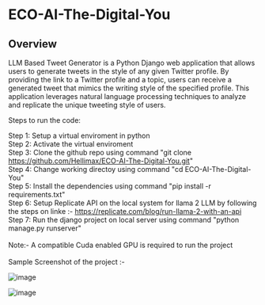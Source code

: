 # ECO-AI-The-Digital-You

## Overview
LLM Based Tweet Generator is a Python Django web application that allows users to generate tweets in the style of any given Twitter profile. By providing the link to a Twitter profile and a topic, users can receive a generated tweet that mimics the writing style of the specified profile. This application leverages natural language processing techniques to analyze and replicate the unique tweeting style of users.



Steps to run the code:

Step 1: Setup a virtual enviroment in python <br />
Step 2: Activate the virtual enviroment <br />
Step 3: Clone the github repo using command "git clone https://github.com/Hellimax/ECO-AI-The-Digital-You.git" <br />
Step 4: Change working directoy using command "cd ECO-AI-The-Digital-You" <br />
Step 5: Install the dependencies using command "pip install -r requirements.txt" <br />
Step 6: Setup Replicate API on the local system for llama 2 LLM by following the steps on linke :- https://replicate.com/blog/run-llama-2-with-an-api <br />
Step 7: Run the django project on local server using command "python manage.py runserver" <br />
<br />
Note:- A compatible Cuda enabled GPU is required to run the project<br />
<br /> 
Sample Screenshot of the project :- 

![image](https://github.com/Hellimax/ECO-AI-The-Digital-You/assets/38290866/118ff655-b567-4afb-ab84-c57c33a80e50)


![image](https://github.com/Hellimax/ECO-AI-The-Digital-You/assets/38290866/c2e3be12-bcf5-4a78-801c-25e51baf8b81)
